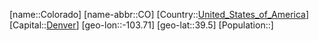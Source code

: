 ﻿---
location: [39.5,-103.71]
type: State
tags:
- geo/State


SpocWebEntityId: 36032
isDeleted: false
confidential: public

---
[name::Colorado]
[name-abbr::CO]
[Country::[United_States_of_America](geo/Continent/North-America/United_States_of_America.md)]
[Capital::[Denver](geo/Continent/North-America/United_States_of_America/Colorado/Denver.md)]
[geo-lon::-103.71]
[geo-lat::39.5]
[Population::]


